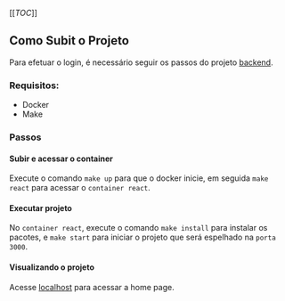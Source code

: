 [[_TOC_]]

## Como Subit o Projeto

Para efetuar o login, é necessário seguir os passos do projeto [backend](https://gitlab.com/will871/desafio-senneliquor).

### Requisitos:

 - Docker
 - Make

### Passos

#### Subir e acessar o container

Execute o comando `make up` para que o docker inicie, em seguida `make react` para acessar o `container react`.

#### Executar projeto

No `container react`, execute o comando `make install` para instalar os pacotes, e `make start` para iniciar o projeto que será espelhado na `porta 3000`.

#### Visualizando o projeto

Acesse [localhost](http://localhost:3000) para acessar a home page.